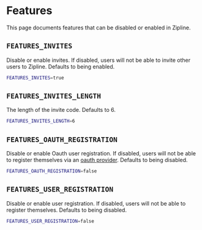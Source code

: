 # Features
This page documents features that can be disabled or enabled in Zipline.

## `FEATURES_INVITES`
Disable or enable invites. If disabled, users will not be able to invite other users to Zipline. Defaults to being enabled.
```bash
FEATURES_INVITES=true
```

## `FEATURES_INVITES_LENGTH`
The length of the invite code. Defaults to 6.
```bash
FEATURES_INVITES_LENGTH=6
```

## `FEATURES_OAUTH_REGISTRATION`
Disable or enable Oauth user registration. If disabled, users will not be able to register themselves via an [oauth provider](/docs/guides/oauth). Defaults to being disabled.
```bash
FEATURES_OAUTH_REGISTRATION=false
```

## `FEATURES_USER_REGISTRATION`
Disable or enable user registration. If disabled, users will not be able to register themselves. Defaults to being disabled.
```bash
FEATURES_USER_REGISTRATION=false
```
